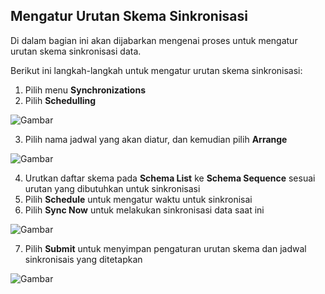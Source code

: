 ## **Mengatur Urutan Skema Sinkronisasi**

Di dalam bagian ini akan dijabarkan mengenai proses untuk mengatur urutan skema sinkronisasi data.

Berikut ini langkah-langkah untuk mengatur urutan skema sinkronisasi:

1. Pilih menu **Synchronizations**
2. Pilih **Schedulling**

![Gambar](_screenshot/.png/?sanitize=true)

3. Pilih nama jadwal yang akan diatur, dan kemudian pilih **Arrange**

![Gambar](_screenshot/.png/?sanitize=true)

4. Urutkan daftar skema pada **Schema List** ke **Schema Sequence** sesuai urutan yang dibutuhkan untuk sinkronisasi
5. Pilih **Schedule** untuk mengatur waktu untuk sinkronisai
6. Pilih **Sync Now** untuk melakukan sinkronisasi data saat ini

![Gambar](_screenshot/.png/?sanitize=true)

7. Pilih **Submit** untuk menyimpan pengaturan urutan skema dan jadwal sinkronisais yang ditetapkan

![Gambar](_screenshot/.png/?sanitize=true)
